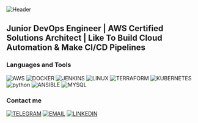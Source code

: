 ![Header](https://github.com/antonnevero/antonnevero/blob/main/assets/my-banner.png)

## Junior DevOps Engineer | AWS Certified Solutions Architect | Like To Build Cloud Automation & Make CI/CD Pipelines

### Languages and Tools
![AWS](https://img.shields.io/badge/-AWS-000000?style=plastic&logo=amazon&logoColor=eaed0b)
![DOCKER](https://img.shields.io/badge/-DOCKER-000000?style=plastic&logo=docker&logoColor=eaed0b)
![JENKINS](https://img.shields.io/badge/-JENKINS-000000?style=plastic&logo=jenkins&logoColor=eaed0b)
![LINUX](https://img.shields.io/badge/-LINUX-000000?style=plastic&logo=linux&logoColor=eaed0b)
![TERRAFORM](https://img.shields.io/badge/-TERRAFORM-000000?style=plastic&logo=terraform&logoColor=eaed0b)
![KUBERNETES](https://img.shields.io/badge/-KUBERNETES-000000?style=plastic&logo=kubernetes&logoColor=eaed0b)
![python](https://img.shields.io/badge/-PYTHON-000000?style=plastic&logo=python&logoColor=eaed0b)
![ANSIBLE](https://img.shields.io/badge/-ANSIBLE-000000?style=plastic&logo=ansible&logoColor=eaed0b)
![MYSQL](https://img.shields.io/badge/-SQL-000000?style=plastic&logo=mysql&logoColor=eaed0b)

### Contact me
[![TELEGRAM](https://img.shields.io/badge/-TELEGRAM-000000?style=plastic&logo=telegram&logoColor=eaed0b)](https://t.me/anton_nevero)
[![EMAIL](https://img.shields.io/badge/-EMAIL-000000?style=plastic&logo=gmail&logoColor=eaed0b)](mailto:nevero.anton@gmail.com)
[![LINKEDIN](https://img.shields.io/badge/-LINKEDIN-000000?style=plastic&logo=linkedin&logoColor=eaed0b)](https://www.linkedin.com/in/anton-nevero/)
 
